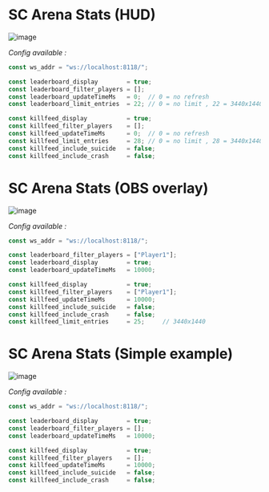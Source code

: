 # SC Arena Stats (HUD)

![image](https://github.com/user-attachments/assets/5b8b1a94-ce90-4661-8665-05352f420c94)

*Config available :*
```js
const ws_addr = "ws://localhost:8118/";

const leaderboard_display        = true;
const leaderboard_filter_players = [];
const leaderboard_updateTimeMs   = 0;  // 0 = no refresh
const leaderboard_limit_entries  = 22; // 0 = no limit , 22 = 3440x1440

const killfeed_display           = true;
const killfeed_filter_players    = [];        
const killfeed_updateTimeMs      = 0;  // 0 = no refresh
const killfeed_limit_entries     = 28; // 0 = no limit , 28 = 3440x1440
const killfeed_include_suicide   = false;
const killfeed_include_crash     = false;
```

# SC Arena Stats (OBS overlay)

![image](https://github.com/user-attachments/assets/a2060ad5-3ba4-4343-982d-8cb44afa6bba)

*Config available :*
```js
const ws_addr = "ws://localhost:8118/";

const leaderboard_filter_players = ["Player1"];        
const leaderboard_display        = true;
const leaderboard_updateTimeMs   = 10000;

const killfeed_display           = true;
const killfeed_filter_players    = ["Player1"];
const killfeed_updateTimeMs      = 10000;    
const killfeed_include_suicide   = false;
const killfeed_include_crash     = false;
const killfeed_limit_entries     = 25;     // 3440x1440
```

# SC Arena Stats (Simple example)

![image](https://github.com/user-attachments/assets/fb27c21f-4127-4b83-9aa7-b3ac25e30a74)


*Config available :*
```js
const ws_addr = "ws://localhost:8118/";

const leaderboard_display        = true;
const leaderboard_filter_players = [];
const leaderboard_updateTimeMs   = 10000;

const killfeed_display           = true;
const killfeed_filter_players    = [];        
const killfeed_updateTimeMs      = 10000;
const killfeed_include_suicide   = false;
const killfeed_include_crash     = false;
```
